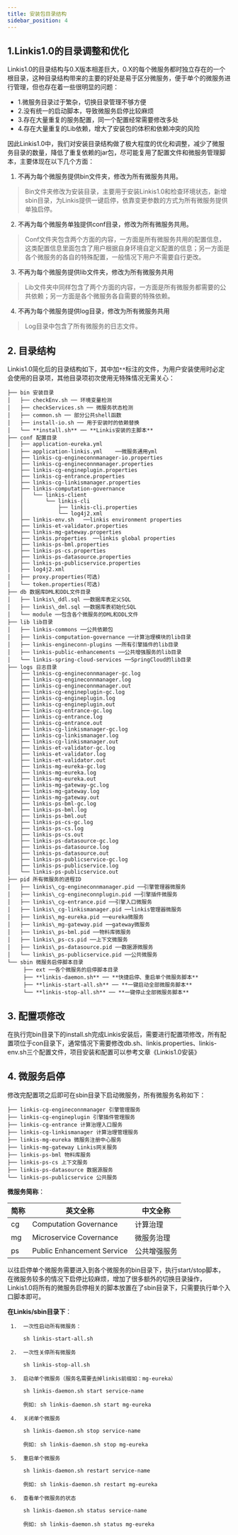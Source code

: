 ```yaml
---
title: 安装包目录结构
sidebar_position: 4
---
```


## 1.Linkis1.0的目录调整和优化

Linkis1.0的目录结构与0.X版本相差巨大，0.X的每个微服务都时独立存在的一个根目录，这种目录结构带来的主要的好处是易于区分微服务，便于单个的微服务进行管理，但也存在着一些很明显的问题：

- 1.微服务目录过于繁杂，切换目录管理不够方便
- 2.没有统一的启动脚本，导致微服务启停比较麻烦
- 3.存在大量重复的服务配置，同一个配置经常需要修改多处
- 4.存在大量重复的Lib依赖，增大了安装包的体积和依赖冲突的风险

因此Linkis1.0中，我们对安装目录结构做了极大程度的优化和调整，减少了微服务目录的数量，降低了重复依赖的jar包，尽可能复用了配置文件和微服务管理脚本，主要体现在以下几个方面：

1. 不再为每个微服务提供bin文件夹，修改为所有微服务共用。

> Bin文件夹修改为安装目录，主要用于安装Linkis1.0和检查环境状态，新增sbin目录，为Linkis提供一键启停，依靠变更参数的方式为所有微服务提供单独启停。

2. 不再为每个微服务单独提供conf目录，修改为所有微服务共用。

> Conf文件夹包含两个方面的内容，一方面是所有微服务共用的配置信息，这类配置信息里面包含了用户根据自身环境自定义配置的信息；另一方面是各个微服务的各自的特殊配置，一般情况下用户不需要自行更改。

3. 不再为每个微服务提供lib文件夹，修改为所有微服务共用

> Lib文件夹中同样包含了两个方面的内容，一方面是所有微服务都需要的公共依赖；另一方面是各个微服务各自需要的特殊依赖。

4. 不再为每个微服务提供log目录，修改为所有微服务共用

> Log目录中包含了所有微服务的日志文件。

## 2. 目录结构

Linkis1.0简化后的目录结构如下，其中加`**`标注的文件，为用户安装使用时必定会使用的目录项，其他目录项初次使用无特殊情况无需关心：

```
├── bin 安装目录  
│   ├── checkEnv.sh ── 环境变量检测  
│   ├── checkServices.sh ── 微服务状态检测  
│   ├── common.sh ── 部分公共shell函数  
│   ├── install-io.sh ── 用于安装时的依赖替换  
│   └── **install.sh** ── **Linkis安装的主脚本**  
├── conf 配置目录  
│   ├── application-eureka.yml  
│   ├── application-linkis.yml    ──微服务通用yml
│   ├── linkis-cg-engineconnmanager-io.properties
│   ├── linkis-cg-engineconnmanager.properties
│   ├── linkis-cg-engineplugin.properties
│   ├── linkis-cg-entrance.properties
│   ├── linkis-cg-linkismanager.properties
│   ├── linkis-computation-governance
│   │   └── linkis-client
│   │       └── linkis-cli
│   │           ├── linkis-cli.properties
│   │           └── log4j2.xml
│   ├── linkis-env.sh   ──linkis environment properties
│   ├── linkis-et-validator.properties
│   ├── linkis-mg-gateway.properties
│   ├── linkis.properties  ──linkis global properties
│   ├── linkis-ps-bml.properties
│   ├── linkis-ps-cs.properties
│   ├── linkis-ps-datasource.properties
│   ├── linkis-ps-publicservice.properties
│   ├── log4j2.xml
│   ├── proxy.properties(可选)
│   └── token.properties(可选)
├── db 数据库DML和DDL文件目录
│   ├── linkis\_ddl.sql ──数据库表定义SQL
│   ├── linkis\_dml.sql ──数据库表初始化SQL
│   └── module ──包含各个微服务的DML和DDL文件
├── lib lib目录
│   ├── linkis-commons ──公共依赖包
│   ├── linkis-computation-governance ──计算治理模块的lib目录
│   ├── linkis-engineconn-plugins ──所有引擎插件的lib目录
│   ├── linkis-public-enhancements ──公共增强服务的lib目录
│   └── linkis-spring-cloud-services ──SpringCloud的lib目录
├── logs 日志目录
│   ├── linkis-cg-engineconnmanager-gc.log
│   ├── linkis-cg-engineconnmanager.log
│   ├── linkis-cg-engineconnmanager.out
│   ├── linkis-cg-engineplugin-gc.log
│   ├── linkis-cg-engineplugin.log
│   ├── linkis-cg-engineplugin.out
│   ├── linkis-cg-entrance-gc.log
│   ├── linkis-cg-entrance.log
│   ├── linkis-cg-entrance.out
│   ├── linkis-cg-linkismanager-gc.log
│   ├── linkis-cg-linkismanager.log
│   ├── linkis-cg-linkismanager.out
│   ├── linkis-et-validator-gc.log
│   ├── linkis-et-validator.log
│   ├── linkis-et-validator.out
│   ├── linkis-mg-eureka-gc.log
│   ├── linkis-mg-eureka.log
│   ├── linkis-mg-eureka.out
│   ├── linkis-mg-gateway-gc.log
│   ├── linkis-mg-gateway.log
│   ├── linkis-mg-gateway.out
│   ├── linkis-ps-bml-gc.log
│   ├── linkis-ps-bml.log
│   ├── linkis-ps-bml.out
│   ├── linkis-ps-cs-gc.log
│   ├── linkis-ps-cs.log
│   ├── linkis-ps-cs.out
│   ├── linkis-ps-datasource-gc.log
│   ├── linkis-ps-datasource.log
│   ├── linkis-ps-datasource.out
│   ├── linkis-ps-publicservice-gc.log
│   ├── linkis-ps-publicservice.log
│   └── linkis-ps-publicservice.out
├── pid 所有微服务的进程ID  
│   ├── linkis\_cg-engineconnmanager.pid ──引擎管理器微服务  
│   ├── linkis\_cg-engineconnplugin.pid ──引擎插件微服务  
│   ├── linkis\_cg-entrance.pid ──引擎入口微服务  
│   ├── linkis\_cg-linkismanager.pid ──linkis管理器微服务  
│   ├── linkis\_mg-eureka.pid ──eureka微服务  
│   ├── linkis\_mg-gateway.pid ──gateway微服务  
│   ├── linkis\_ps-bml.pid ──物料库微服务  
│   ├── linkis\_ps-cs.pid ──上下文微服务  
│   ├── linkis\_ps-datasource.pid ──数据源微服务  
│   └── linkis\_ps-publicservice.pid ──公共微服务  
└── sbin 微服务启停脚本目录  
     ├── ext ──各个微服务的启停脚本目录  
     ├── **linkis-daemon.sh** ── **快捷启停、重启单个微服务脚本**  
     ├── **linkis-start-all.sh** ── **一键启动全部微服务脚本**  
     └── **linkis-stop-all.sh** ── **一键停止全部微服务脚本**

 ```

## 3. 配置项修改

 在执行完bin目录下的install.sh完成Linkis安装后，需要进行配置项修改，所有配置项位于con目录下，通常情况下需要修改db.sh、linkis.properties、linkis-env.sh三个配置文件，项目安装和配置可以参考文章《Linkis1.0安装》

## 4. 微服务启停

修改完配置项之后即可在sbin目录下启动微服务，所有微服务名称如下：

 ```
├── linkis-cg-engineconnmanager 引擎管理服务  
├── linkis-cg-engineplugin 引擎插件管理服务  
├── linkis-cg-entrance 计算治理入口服务  
├── linkis-cg-linkismanager 计算治理管理服务  
├── linkis-mg-eureka 微服务注册中心服务  
├── linkis-mg-gateway Linkis网关服务  
├── linkis-ps-bml 物料库服务  
├── linkis-ps-cs 上下文服务  
├── linkis-ps-datasource 数据源服务  
└── linkis-ps-publicservice 公共服务
 ```

**微服务简称**：

 | 简称 | 英文全称                | 中文全称   |
 |------|-------------------------|------------|
 | cg   | Computation Governance  | 计算治理   |
 | mg   | Microservice Covernance | 微服务治理 |
 | ps   | Public Enhancement Service  | 公共增强服务   |

 以往启停单个微服务需要进入到各个微服务的bin目录下，执行start/stop脚本，在微服务较多的情况下启停比较麻烦，增加了很多额外的切换目录操作，Linkis1.0将所有的微服务启停相关的脚本放置在了sbin目录下，只需要执行单个入口脚本即可。

 **在Linkis/sbin目录下**：

```
 1.  一次性启动所有微服务：

     sh linkis-start-all.sh

 2.  一次性关停所有微服务

     sh linkis-stop-all.sh

 3.  启动单个微服务（服务名需要去掉linkis前缀如：mg-eureka）

     sh linkis-daemon.sh start service-name

     例如: sh linkis-daemon.sh start mg-eureka

 4.  关闭单个微服务

     sh linkis-daemon.sh stop service-name

     例如: sh linkis-daemon.sh stop mg-eureka

 5.  重启单个微服务

     sh linkis-daemon.sh restart service-name

     例如: sh linkis-daemon.sh restart mg-eureka

 6.  查看单个微服务的状态

     sh linkis-daemon.sh status service-name

     例如: sh linkis-daemon.sh status mg-eureka
```
